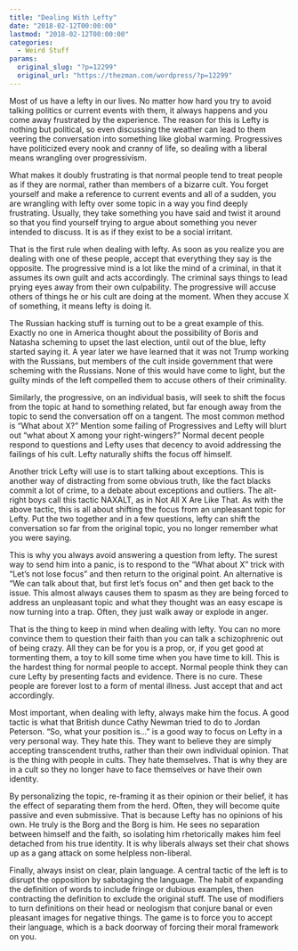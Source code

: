 ```yaml
---
title: "Dealing With Lefty"
date: "2018-02-12T00:00:00"
lastmod: "2018-02-12T00:00:00"
categories:
  - Weird Stuff
params:
  original_slug: "?p=12299"
  original_url: "https://thezman.com/wordpress/?p=12299"
---
```


Most of us have a lefty in our lives. No matter how hard you try to
avoid talking politics or current events with them, it always happens
and you come away frustrated by the experience. The reason for this is
Lefty is nothing but political, so even discussing the weather can lead
to them veering the conversation into something like global warming.
Progressives have politicized every nook and cranny of life, so dealing
with a liberal means wrangling over progressivism.

What makes it doubly frustrating is that normal people tend to treat
people as if they are normal, rather than members of a bizarre cult. You
forget yourself and make a reference to current events and all of a
sudden, you are wrangling with lefty over some topic in a way you find
deeply frustrating. Usually, they take something you have said and twist
it around so that you find yourself trying to argue about something you
never intended to discuss. It is as if they exist to be a social
irritant.

That is the first rule when dealing with lefty. As soon as you realize
you are dealing with one of these people, accept that everything they
say is the opposite. The progressive mind is a lot like the mind of a
criminal, in that it assumes its own guilt and acts accordingly. The
criminal says things to lead prying eyes away from their own
culpability. The progressive will accuse others of things he or his cult
are doing at the moment. When they accuse X of something, it means lefty
is doing it.

The Russian hacking stuff is turning out to be a great example of this.
Exactly no one in America thought about the possibility of Boris and
Natasha scheming to upset the last election, until out of the blue,
lefty started saying it. A year later we have learned that it was not
Trump working with the Russians, but members of the cult inside
government that were scheming with the Russians. None of this would have
come to light, but the guilty minds of the left compelled them to accuse
others of their criminality.

Similarly, the progressive, on an individual basis, will seek to shift
the focus from the topic at hand to something related, but far enough
away from the topic to send the conversation off on a tangent. The most
common method is “What about X?” Mention some failing of Progressives
and Lefty will blurt out “what about X among your right-wingers?” Normal
decent people respond to questions and Lefty uses that decency to avoid
addressing the failings of his cult. Lefty naturally shifts the focus
off himself.

Another trick Lefty will use is to start talking about exceptions. This
is another way of distracting from some obvious truth, like the fact
blacks commit a lot of crime, to a debate about exceptions and outliers.
The alt-right boys call this tactic NAXALT, as in Not All X Are Like
That. As with the above tactic, this is all about shifting the focus
from an unpleasant topic for Lefty. Put the two together and in a few
questions, lefty can shift the conversation so far from the original
topic, you no longer remember what you were saying.

This is why you always avoid answering a question from lefty. The surest
way to send him into a panic, is to respond to the “What about X” trick
with “Let’s not lose focus” and then return to the original point. An
alternative is “We can talk about that, but first let’s focus on” and
then get back to the issue. This almost always causes them to spasm as
they are being forced to address an unpleasant topic and what they
thought was an easy escape is now turning into a trap. Often, they just
walk away or explode in anger.

That is the thing to keep in mind when dealing with lefty. You can no
more convince them to question their faith than you can talk a
schizophrenic out of being crazy. All they can be for you is a prop, or,
if you get good at tormenting them, a toy to kill some time when you
have time to kill. This is the hardest thing for normal people to
accept. Normal people think they can cure Lefty by presenting facts and
evidence. There is no cure. These people are forever lost to a form of
mental illness. Just accept that and act accordingly.

Most important, when dealing with lefty, always make him the focus. A
good tactic is what that British dunce Cathy Newman tried to do to
Jordan Peterson. “So, what your position is…” is a good way to focus on
Lefty in a very personal way. They hate this. They want to believe they
are simply accepting transcendent truths, rather than their own
individual opinion. That is the thing with people in cults. They hate
themselves. That is why they are in a cult so they no longer have to
face themselves or have their own identity.

By personalizing the topic, re-framing it as their opinion or their
belief, it has the effect of separating them from the herd. Often, they
will become quite passive and even submissive. That is because Lefty has
no opinions of his own. He truly is the Borg and the Borg is him. He
sees no separation between himself and the faith, so isolating him
rhetorically makes him feel detached from his true identity. It is why
liberals always set their chat shows up as a gang attack on some
helpless non-liberal.

Finally, always insist on clear, plain language. A central tactic of the
left is to disrupt the opposition by sabotaging the language. The habit
of expanding the definition of words to include fringe or dubious
examples, then contracting the definition to exclude the original stuff.
The use of modifiers to turn definitions on their head or neologism that
conjure banal or even pleasant images for negative things. The game is
to force you to accept their language, which is a back doorway of
forcing their moral framework on you.
